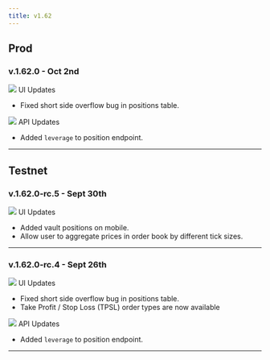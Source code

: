 ```yaml
---
title: v1.62
---
```


## Prod

### v.1.62.0 - Oct 2nd

![](https://docs.paradex.trade/\~gitbook/image?url=https%3A%2F%2Fa.slack-edge.com%2Fproduction-standard-emoji-assets%2F14.0%2Fapple-medium%2F1f5a5-fe0f.png\&width=300\&dpr=4\&quality=100\&sign=2f253ce9ddf0e2ade3b4a86fa026ba5bfb95721993f70bfeaab42f482802f9ba) UI Updates

* Fixed short side overflow bug in positions table.

![](https://docs.paradex.trade/\~gitbook/image?url=https%3A%2F%2Fa.slack-edge.com%2Fproduction-standard-emoji-assets%2F14.0%2Fapple-medium%2F2699-fe0f.png\&width=300\&dpr=4\&quality=100\&sign=2662be76\&sv=1) API Updates

* Added `leverage` to position endpoint.

***

## Testnet

### v.1.62.0-rc.5 - Sept 30th

![](https://docs.paradex.trade/\~gitbook/image?url=https%3A%2F%2Fa.slack-edge.com%2Fproduction-standard-emoji-assets%2F14.0%2Fapple-medium%2F1f5a5-fe0f.png\&width=300\&dpr=4\&quality=100\&sign=2f253ce9ddf0e2ade3b4a86fa026ba5bfb95721993f70bfeaab42f482802f9ba) UI Updates

* Added vault positions on mobile.
* Allow user to aggregate prices in order book by different tick sizes.

***

### v.1.62.0-rc.4 - Sept 26th

![](https://docs.paradex.trade/\~gitbook/image?url=https%3A%2F%2Fa.slack-edge.com%2Fproduction-standard-emoji-assets%2F14.0%2Fapple-medium%2F1f5a5-fe0f.png\&width=300\&dpr=4\&quality=100\&sign=2f253ce9ddf0e2ade3b4a86fa026ba5bfb95721993f70bfeaab42f482802f9ba) UI Updates

* Fixed short side overflow bug in positions table.
* Take Profit / Stop Loss (TPSL) order types are now available

![](https://docs.paradex.trade/\~gitbook/image?url=https%3A%2F%2Fa.slack-edge.com%2Fproduction-standard-emoji-assets%2F14.0%2Fapple-medium%2F2699-fe0f.png\&width=300\&dpr=4\&quality=100\&sign=2662be76\&sv=1) API Updates

* Added `leverage` to position endpoint.

***
